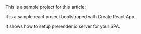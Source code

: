 This is a sample project for this article: 

It is a sample react project bootstraped with Create React App.

It shows how to setup prerender.io server for your SPA.